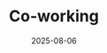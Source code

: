 ---
title: Co-working
date: 2025-08-06
time: 11AM - 6PM
link: "../events/coworking"
calendarOnly: true
---